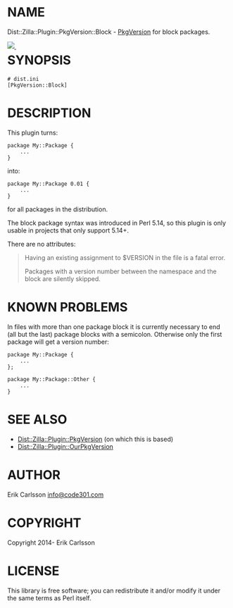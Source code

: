 # NAME

Dist::Zilla::Plugin::PkgVersion::Block - [PkgVersion](https://metacpan.org/pod/Dist::Zilla::Plugin::PkgVersion) for block packages.

<div>
    <p><a style="float: left;" href="https://travis-ci.org/Csson/p5-Dist-Zilla-Plugin-PkgVersion-Block"><img src="https://travis-ci.org/Csson/p5-Dist-Zilla-Plugin-PkgVersion-Block.svg?branch=master">&nbsp;</a>
</div>

# SYNOPSIS

    # dist.ini
    [PkgVersion::Block]

# DESCRIPTION

This plugin turns:

    package My::Package {
        ...
    }

into:

    package My::Package 0.01 {
        ...
    }

for all packages in the distribution.

The block package syntax was introduced in Perl 5.14, so this plugin is only usable in projects that only support 5.14+.

There are no attributes:

> Having an existing assignment to $VERSION in the file is a fatal error.
>
> Packages with a version number between the namespace and the block are silently skipped.

# KNOWN PROBLEMS

In files with more than one package block it is currently necessary to end (all but the last) package blocks with a semicolon. Otherwise only the first package will get a version number:

    package My::Package {
        ...
    };

    package My::Package::Other {
        ...
    }

# SEE ALSO

- [Dist::Zilla::Plugin::PkgVersion](https://metacpan.org/pod/Dist::Zilla::Plugin::PkgVersion) (on which this is based)
- [Dist::Zilla::Plugin::OurPkgVersion](https://metacpan.org/pod/Dist::Zilla::Plugin::OurPkgVersion)

# AUTHOR

Erik Carlsson <info@code301.com>

# COPYRIGHT

Copyright 2014- Erik Carlsson

# LICENSE

This library is free software; you can redistribute it and/or modify
it under the same terms as Perl itself.
